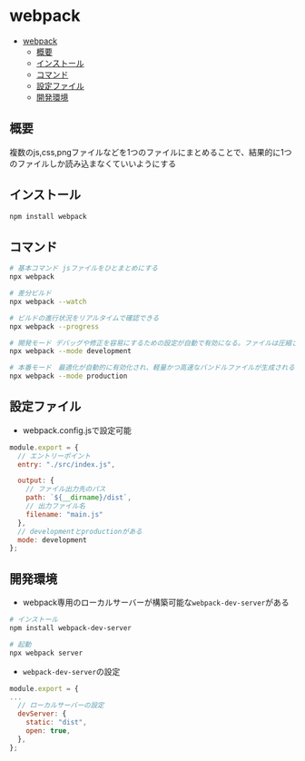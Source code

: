 # webpack

- [webpack](#webpack)
  - [概要](#概要)
  - [インストール](#インストール)
  - [コマンド](#コマンド)
  - [設定ファイル](#設定ファイル)
  - [開発環境](#開発環境)

## 概要

複数のjs,css,pngファイルなどを1つのファイルにまとめることで、結果的に1つのファイルしか読み込まなくていいようにする

## インストール

```sh
npm install webpack
```

## コマンド

```sh
# 基本コマンド jsファイルをひとまとめにする
npx webpack

# 差分ビルド
npx webpack --watch

# ビルドの進行状況をリアルタイムで確認できる
npx webpack --progress

# 開発モード デバッグや修正を容易にするための設定が自動で有効になる。ファイルは圧縮されず、人間が読める形で出力されることが一般的
npx webpack --mode development

# 本番モード　最適化が自動的に有効化され、軽量かつ高速なバンドルファイルが生成される
npx webpack --mode production
```

## 設定ファイル

- webpack.config.jsで設定可能

```webpack.config.js
module.export = {
  // エントリーポイント
  entry: "./src/index.js",

  output: {
    // ファイル出力先のパス
    path: `${__dirname}/dist`,
    // 出力ファイル名
    filename: "main.js"
  },
  // developmentとproductionがある
  mode: development
};
```

## 開発環境

- webpack専用のローカルサーバーが構築可能な`webpack-dev-server`がある

```sh
# インストール
npm install webpack-dev-server

# 起動
npx webpack server
```

- `webpack-dev-server`の設定

```webpack.config.js
module.export = {
...
  // ローカルサーバーの設定
  devServer: {
    static: "dist",
    open: true,
  },
};
```
